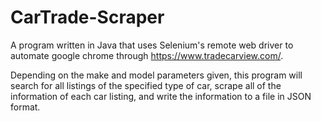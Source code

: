 # CarTrade-Scraper

A program written in Java that uses Selenium's remote web driver to automate google chrome through https://www.tradecarview.com/.

Depending on the make and model parameters given, this program will search for all listings of the specified type of car, scrape all of the information of each car listing, and write the information to a file in JSON format.

